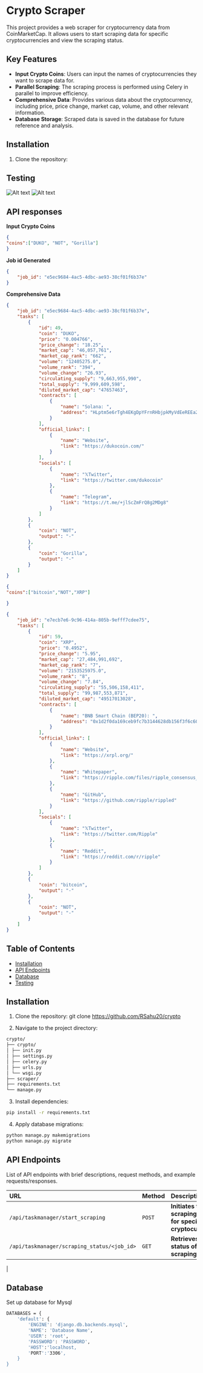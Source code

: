 
# Crypto Scraper

This project provides a web scraper for cryptocurrency data from CoinMarketCap. It allows users to start scraping data for specific cryptocurrencies and view the scraping status.

## Key Features

- **Input Crypto Coins**: Users can input the names of cryptocurrencies they want to scrape data for.
- **Parallel Scraping**: The scraping process is performed using Celery in parallel to improve efficiency.
- **Comprehensive Data**: Provides various data about the cryptocurrency, including price, price change, market cap, volume, and other relevant information.
- **Database Storage**: Scraped data is saved in the database for future reference and analysis.

## Installation


1. Clone the repository:




## Testing
![Alt text](postman.png)
![Alt text](postman2.png)

<h2> API responses </h2>


<b>Input Crypto Coins</b> 
```json
{
"coins":["DUKO", "NOT", "Gorilla"]
}
```
<b>Job id Generated</b> 
```json
{
    "job_id": "e5ec9684-4ac5-4dbc-ae93-38cf01f6b37e"
}
```
<b>Comprehensive Data</b> 

```json
{
    "job_id": "e5ec9684-4ac5-4dbc-ae93-38cf01f6b37e",
    "tasks": [
        {
            "id": 49,
            "coin": "DUKO",
            "price": "0.004766",
            "price_change": "18.25",
            "market_cap": "46,057,761",
            "market_cap_rank": "662",
            "volume": "12405275.0",
            "volume_rank": "394",
            "volume_change": "26.93",
            "circulating_supply": "9,663,955,990",
            "total_supply": "9,999,609,598",
            "diluted_market_cap": "47657463",
            "contracts": [
                {
                    "name": "Solana: ",
                    "address": "HLptm5e6rTgh4EKgDpYFrnRHbjpkMyVdEeREEa2G7rf9"
                }
            ],
            "official_links": [
                {
                    "name": "Website",
                    "link": "https://dukocoin.com/"
                }
            ],
            "socials": [
                {
                    "name": "𝕏Twitter",
                    "link": "https://twitter.com/dukocoin"
                },
                {
                    "name": "Telegram",
                    "link": "https://t.me/+jlScZmFrQ8g2MDg8"
                }
            ]
        },
        {
            "coin": "NOT",
            "output": "-"
        },
        {
            "coin": "Gorilla",
            "output": "-"
        }
    ]
}
```

```json
{
"coins":["bitcoin","NOT","XRP"]

}
```

```json
{
    "job_id": "e7ecb7e6-9c96-414a-805b-9efff7cdee75",
    "tasks": [
        {
            "id": 59,
            "coin": "XRP",
            "price": "0.4952",
            "price_change": "5.95",
            "market_cap": "27,484,991,692",
            "market_cap_rank": "7",
            "volume": "2153525975.0",
            "volume_rank": "8",
            "volume_change": "7.84",
            "circulating_supply": "55,506,158,411",
            "total_supply": "99,987,553,871",
            "diluted_market_cap": "49517013028",
            "contracts": [
                {
                    "name": "BNB Smart Chain (BEP20): ",
                    "address": "0x1d2f0da169ceb9fc7b3144628db156f3f6c60dbe"
                }
            ],
            "official_links": [
                {
                    "name": "Website",
                    "link": "https://xrpl.org/"
                },
                {
                    "name": "Whitepaper",
                    "link": "https://ripple.com/files/ripple_consensus_whitepaper.pdf"
                },
                {
                    "name": "GitHub",
                    "link": "https://github.com/ripple/rippled"
                }
            ],
            "socials": [
                {
                    "name": "𝕏Twitter",
                    "link": "https://twitter.com/Ripple"
                },
                {
                    "name": "Reddit",
                    "link": "https://reddit.com/r/ripple"
                }
            ]
        },
        {
            "coin": "bitcoin",
            "output": "-"
        },
        {
            "coin": "NOT",
            "output": "-"
        }
    ]
}
```
## Table of Contents

- [Installation](#installation)
- [API Endpoints](#api-endpoints)
- [Database](#database)
- [Testing](#testing)

## Installation

1. Clone the repository:
git clone <https://github.com/RSahu20/crypto>

2. Navigate to the project directory:
   
```bash
crypto/
├── crypto/
│ ├── init.py
│ ├── settings.py
│ ├── celery.py
│ ├── urls.py
│ └── wsgi.py
├── scraper/
├── requirements.txt
└── manage.py

```

3. Install dependencies:
``` bash
pip install -r requirements.txt
```
4. Apply database migrations:
``` bash
python manage.py makemigrations
python manage.py migrate

```

## API Endpoints

List of API endpoints with brief descriptions, request methods, and example requests/responses.

| URL | Method    | Description                |
| :-------- | :------- | :------------------------- |
| `/api/taskmanager/start_scraping` | `POST` | **Initiates the scraping process for specific cryptocurrencies.** 
| `/api/taskmanager/scraping_status/<job_id>`      | `GET` | **Retrieves the status of the scraping process** |

|



## Database
Set up database for Mysql
``` bash
DATABASES = {
    'default': {
        'ENGINE': 'django.db.backends.mysql',
        'NAME': 'Database Name',
        'USER': 'root',
        'PASSWORD': 'PASSWORD',
        'HOST':'localhost,
        'PORT':'3306',
    }
}
```







